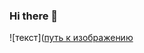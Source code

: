 ### Hi there 👋
![текст]([путь к изображению](https://sun9-80.userapi.com/impg/LXKvRAQk8IkcWY970EU0GzSqSREKNcIJ6SZ9cw/3BWheKTwNhM.jpg?size=1080x1080&quality=95&sign=43c2aa5fdd784b2022dc45e27b1f27ce&type=album)
<!--
**ruttojumala/ruttojumala** is a ✨ _special_ ✨ repository because its `README.md` (this file) appears on your GitHub profile.

Here are some ideas to get you started:

- 🔭 I’m currently working on ...
- 🌱 I’m currently learning ...
- 👯 I’m looking to collaborate on ...
- 🤔 I’m looking for help with ...
- 💬 Ask me about ...
- 📫 How to reach me: ...
- 😄 Pronouns: ...
- ⚡ Fun fact: ...
-->
